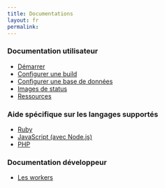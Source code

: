 ```yaml
---
title: Documentations
layout: fr
permalink: 
---
```


### Documentation utilisateur

* <a href="/docs/user/getting-started/">Démarrer</a>
* <a href="/docs/user/build-configuration/">Configurer une build</a>
* <a href="/docs/user/database-setup/">Configurer une base de données</a>
* <a href="/docs/user/status-images/">Images de status</a>
* <a href="/docs/user/resources/">Ressources</a>

### Aide spécifique sur les langages supportés

* <a href="/fr/docs/user/languages/ruby/">Ruby</a>
* <a href="/fr/docs/user/languages/javascript-with-nodejs/">JavaScript (avec Node.js)</a>
* <a href="/fr/docs/user/languages/php/">PHP</a>

### Documentation développeur

* <a href="/docs/dev/worker/">Les workers</a>
